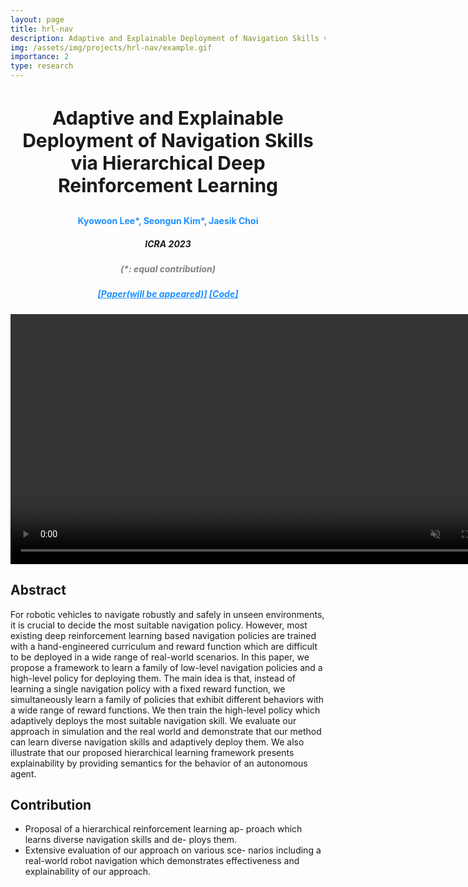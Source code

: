 ```yaml
---
layout: page
title: hrl-nav
description: Adaptive and Explainable Deployment of Navigation Skills via Hierarchical Deep Reinforcement Learning
img: /assets/img/projects/hrl-nav/example.gif
importance: 2
type: research
---
```


<h3 style="text-align: center;font-size:30px">Adaptive and Explainable Deployment of Navigation Skills via Hierarchical Deep Reinforcement Learning</h3>
<h4 style="text-align: center;color:DodgerBlue"> <b>Kyowoon Lee</b>*, Seongun Kim*, Jaesik Choi </h4>
<h5 style="text-align: center;"> ICRA 2023 </h5>
<h5 style="text-align: center;color:gray"> (*: equal contribution) </h5>
<h5 style="text-align: center;color:gray">
    <a style="color:DodgerBlue" href="">[Paper(will be appeared)]</a>
    <a style="color:DodgerBlue" href="https://github.com/leekwoon/hrl-nav">[Code]</a>
</h5>


<video width="800" playsinline="True" autoplay="True" muted="True" controls>
  <source src="/assets/img/projects/hrl-nav/ICRA23_2983_VI_fi.mp4" type="video/mp4">
    Your browser does not support the video tag.
</video>

## **Abstract**

For robotic vehicles to navigate robustly and safely in unseen environments, it is crucial to decide the most suitable navigation policy. However, most existing deep reinforcement learning based navigation policies are trained with a hand-engineered curriculum and reward function which are difficult to be deployed in a wide range of real-world scenarios. In this paper, we propose a framework to learn a family of low-level navigation policies and a high-level policy for deploying them. The main idea is that, instead of learning a single navigation policy with a fixed reward function, we simultaneously learn a family of policies that exhibit different behaviors with a wide range of reward functions. We then train the high-level policy which adaptively deploys the most suitable navigation skill. We evaluate our approach in simulation and the real world and demonstrate that our method can learn diverse navigation skills and adaptively deploy them. We also illustrate that our proposed hierarchical learning framework presents explainability by providing semantics for the behavior of an autonomous agent.

## **Contribution**

* Proposal of a hierarchical reinforcement learning ap-
proach which learns diverse navigation skills and de-
ploys them.
* Extensive evaluation of our approach on various sce-
narios including a real-world robot navigation which
demonstrates effectiveness and explainability of our
approach.
